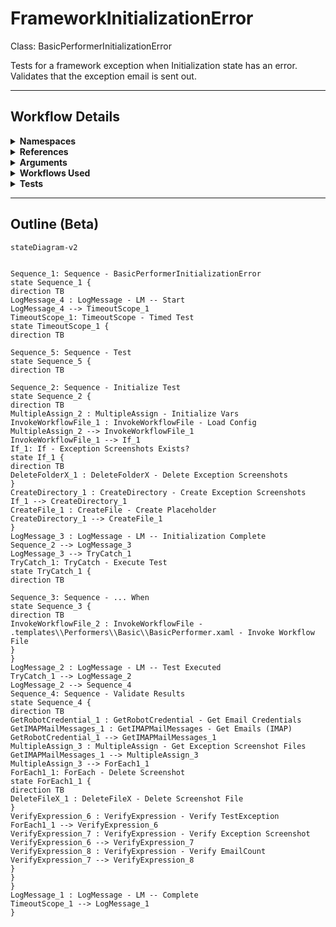 # FrameworkInitializationError
Class: BasicPerformerInitializationError

Tests for a framework exception when Initialization state has an error. Validates that the exception email is sent out.

<hr />

## Workflow Details
<details>
    <summary>
    <b>Namespaces</b>
    </summary>
    
- System.Activities
- System.Activities.Statements
- System
- System.Collections
- System.Collections.Generic
- System.IO
- System.Linq
- System.Net.Mail
- UiPath.Core.Activities
- System.Collections.ObjectModel
- System.Runtime.Serialization
- System.Reflection
- UiPath.Testing.Activities
- UiPath.Shared.Activities
- UiPath.Platform.ResourceHandling
- System.Security
- UiPath.Mail
- UiPath.Mail.IMAP.Activities
- UiPath.Mail.Activities
- UiPath.Core
- GlobalVariablesNamespace
- GlobalConstantsNamespace


</details>
<details>
    <summary>
    <b>References</b>
    </summary>

- Microsoft.CSharp
- Microsoft.VisualBasic
- mscorlib
- NPOI
- PresentationCore
- PresentationFramework
- System
- System.Activities
- System.Collections
- System.Collections.Immutable
- System.ComponentModel
- System.ComponentModel.Primitives
- System.ComponentModel.TypeConverter
- System.Configuration.ConfigurationManager
- System.Console
- System.Core
- System.Data
- System.Data.Common
- System.Drawing
- System.Linq
- System.Linq.Expressions
- System.Linq.Parallel
- System.Linq.Queryable
- System.Memory
- System.Memory.Data
- System.Net.Mail
- System.ObjectModel
- System.Private.CoreLib
- System.Private.DataContractSerialization
- System.Private.ServiceModel
- System.Private.Uri
- System.Private.Xml
- System.Reflection.DispatchProxy
- System.Reflection.Metadata
- System.Reflection.TypeExtensions
- System.Runtime.InteropServices
- System.Runtime.Serialization
- System.Runtime.Serialization.Formatters
- System.Runtime.Serialization.Primitives
- System.Security.Permissions
- System.ServiceModel
- System.ServiceModel.Activities
- System.Xaml
- System.Xml
- System.Xml.Linq
- UiPath.Excel
- UiPath.Excel.Activities
- UiPath.Mail
- UiPath.Mail.Activities
- UiPath.Mail.Activities.Design
- UiPath.Platform
- UiPath.Studio.Constants
- UiPath.System.Activities
- UiPath.System.Activities.Design
- UiPath.System.Activities.ViewModels
- UiPath.Testing.Activities
- UiPath.Workflow
- WindowsBase


</details>
<details>
    <summary>
    <b>Arguments</b>
    </summary>

| Name | Direction | Type | Description |
|  --- | --- | --- | ---  |

    
</details>
<details>
    <summary>
    <b>Workflows Used</b>
    </summary>

- C:\Users\yash.brahmbhatt\Documents\UiPath\LazyFramework\Shared\LoadConfig.xaml
- C:\Users\yash.brahmbhatt\Documents\UiPath\LazyFramework\.templates\Performers\Basic\BasicPerformer.xaml

    
</details>
<details>
    <summary>
    <b>Tests</b>
    </summary>



    
</details>

<hr />

## Outline (Beta)

```mermaid
stateDiagram-v2


Sequence_1: Sequence - BasicPerformerInitializationError
state Sequence_1 {
direction TB
LogMessage_4 : LogMessage - LM -- Start
LogMessage_4 --> TimeoutScope_1
TimeoutScope_1: TimeoutScope - Timed Test
state TimeoutScope_1 {
direction TB

Sequence_5: Sequence - Test
state Sequence_5 {
direction TB

Sequence_2: Sequence - Initialize Test
state Sequence_2 {
direction TB
MultipleAssign_2 : MultipleAssign - Initialize Vars
InvokeWorkflowFile_1 : InvokeWorkflowFile - Load Config
MultipleAssign_2 --> InvokeWorkflowFile_1
InvokeWorkflowFile_1 --> If_1
If_1: If - Exception Screenshots Exists?
state If_1 {
direction TB
DeleteFolderX_1 : DeleteFolderX - Delete Exception Screenshots
}
CreateDirectory_1 : CreateDirectory - Create Exception Screenshots
If_1 --> CreateDirectory_1
CreateFile_1 : CreateFile - Create Placeholder
CreateDirectory_1 --> CreateFile_1
}
LogMessage_3 : LogMessage - LM -- Initialization Complete
Sequence_2 --> LogMessage_3
LogMessage_3 --> TryCatch_1
TryCatch_1: TryCatch - Execute Test
state TryCatch_1 {
direction TB

Sequence_3: Sequence - ... When
state Sequence_3 {
direction TB
InvokeWorkflowFile_2 : InvokeWorkflowFile - .templates\\Performers\\Basic\\BasicPerformer.xaml - Invoke Workflow File
}
}
LogMessage_2 : LogMessage - LM -- Test Executed
TryCatch_1 --> LogMessage_2
LogMessage_2 --> Sequence_4
Sequence_4: Sequence - Validate Results
state Sequence_4 {
direction TB
GetRobotCredential_1 : GetRobotCredential - Get Email Credentials
GetIMAPMailMessages_1 : GetIMAPMailMessages - Get Emails (IMAP)
GetRobotCredential_1 --> GetIMAPMailMessages_1
MultipleAssign_3 : MultipleAssign - Get Exception Screenshot Files
GetIMAPMailMessages_1 --> MultipleAssign_3
MultipleAssign_3 --> ForEach1_1
ForEach1_1: ForEach - Delete Screenshot
state ForEach1_1 {
direction TB
DeleteFileX_1 : DeleteFileX - Delete Screenshot File
}
VerifyExpression_6 : VerifyExpression - Verify TestException
ForEach1_1 --> VerifyExpression_6
VerifyExpression_7 : VerifyExpression - Verify Exception Screenshot
VerifyExpression_6 --> VerifyExpression_7
VerifyExpression_8 : VerifyExpression - Verify EmailCount
VerifyExpression_7 --> VerifyExpression_8
}
}
}
LogMessage_1 : LogMessage - LM -- Complete
TimeoutScope_1 --> LogMessage_1
}
```